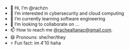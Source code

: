 - 👋 Hi, I’m @rachzn
- 👀 I’m interested in cybersecurity and cloud computing
- 🌱 I’m currently learning software engineering
- 💞️ I’m looking to collaborate on ...
- 📫 How to reach me @rachealtanac@gmail.com.
- 😄 Pronouns: she/her/they
- ⚡ Fun fact: im 4'10 haha

<!---
rachzn/rachzn is a ✨ special ✨ repository because its `README.md` (this file) appears on your GitHub profile.
You can click the Preview link to take a look at your changes.
--->
